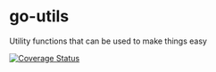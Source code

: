 # go-utils
Utility functions that can be used to make things easy

[![Coverage Status](https://coveralls.io/repos/github/RamanPndy/go-utils/badge.svg)](https://coveralls.io/github/RamanPndy/go-utils)
